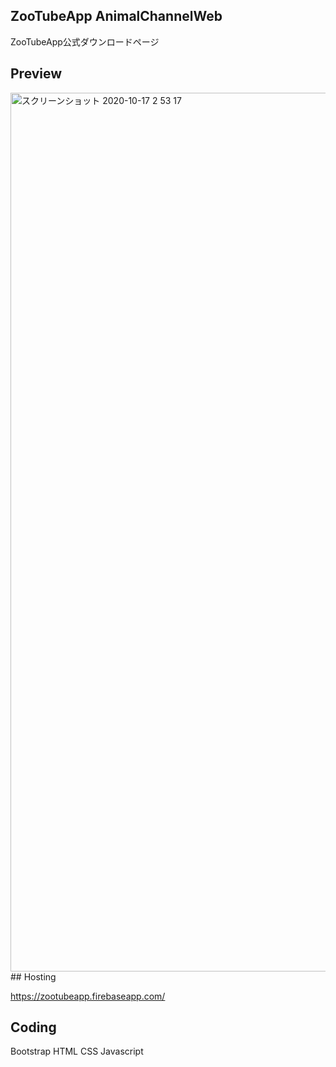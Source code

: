 ## ZooTubeApp AnimalChannelWeb
ZooTubeApp公式ダウンロードページ
## Preview
<img width="1406" alt="スクリーンショット 2020-10-17 2 53 17" src="https://user-images.githubusercontent.com/51296886/96292046-f24d8b00-1023-11eb-9882-903d193aefc2.png">
## Hosting

https://zootubeapp.firebaseapp.com/

## Coding

Bootstrap HTML CSS Javascript


